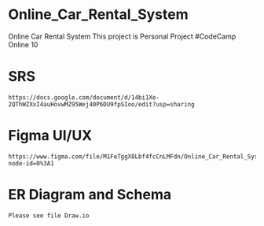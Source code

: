 # Online_Car_Rental_System
Online Car Rental System This project is Personal Project #CodeCamp Online 10


# SRS
```
https://docs.google.com/document/d/14bi1Xe-2QThWZXxI4auHovwMZ95Wej40P6DU9fpSIoo/edit?usp=sharing
```

# Figma UI/UX
```
https://www.figma.com/file/M1FeTggX8Lbf4fcCnLMFdn/Online_Car_Rental_System?node-id=0%3A1
```

# ER Diagram and Schema
```
Please see file Draw.io
```

